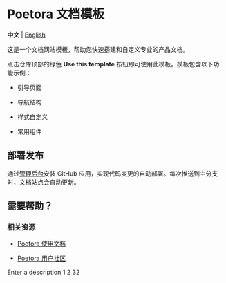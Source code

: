 # Poetora 文档模板

**中文** | [English](README-en.md)

这是一个文档网站模板，帮助您快速搭建和自定义专业的产品文档。

点击仓库顶部的绿色 **Use this template** 按钮即可使用此模板。模板包含以下功能示例：

* 引导页面

* 导航结构

* 样式自定义

* 常用组件

## 部署发布

通过[管理后台](https://dashboard.poetora.com/settings/organization/github-app)安装 GitHub 应用，实现代码变更的自动部署。每次推送到主分支时，文档站点会自动更新。

## 需要帮助？

### 相关资源

* [Poetora 使用文档](https://poetora.com/docs)

* [Poetora 用户社区](https://poetora.com/community)

<ParamField query="param">
  Enter a description
</ParamField>

<CardGroup cols={3}>
  <Card id="1758794094925" title="New Card" icon="snowflake" iconType="light" color="var(--primary)" target="_blank" imageFit="auto-height" horizontal={false}>
    1
  </Card>
  <Card id="1758794094925" title="New Card" icon="snowflake" iconType="light" color="var(--primary)" target="_blank" imageFit="auto-height" horizontal={false}>
    2
  </Card>
  <Card id="1758794123089" title="新卡片" icon="snowflake" iconType="light" color="var(--primary)" target="_blank" imageFit="auto-height" horizontal={false}>
    32
  </Card>
</CardGroup>

